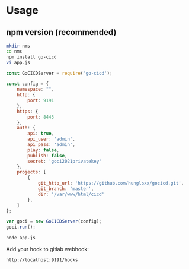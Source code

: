 # Usage 
## npm version (recommended)

```bash
mkdir nms
cd nms
npm install go-cicd
vi app.js
```

```js
const GoCICDServer = require('go-cicd');

const config = {
    namespace: "",
    http: {
        port: 9191
    },
    https: {
        port: 8443
    },
    auth: {
        api: true,
        api_user: 'admin',
        api_pass: 'admin',
        play: false,
        publish: false,
        secret: 'goci2021privatekey'
    },
    projects: [
        {
            git_http_url: 'https://github.com/hunglsxx/gocicd.git',
            git_branch: 'master',
            dir: '/var/www/html/cicd'
        },
    ]
};

var goci = new GoCICDServer(config);
goci.run();
```

```bash
node app.js
```

Add your hook to gitlab webhook: 
```
http://localhost:9191/hooks
```